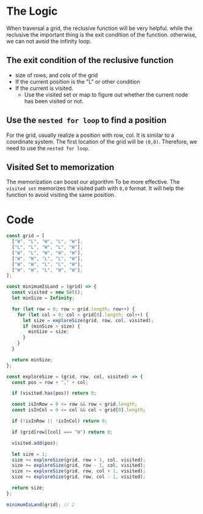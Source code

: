 # The Logic

When traversal a grid, the reclusive function will be very helpful.
while the reclusive the important thing is the exit condition of the function.
otherwise, we can not avoid the infinity loop.

## The exit condition of the reclusive function

- size of rows, and cols of the grid
- If the current position is the "L" or other condition
- If the current is visited.
  - Use the visited set or map to figure out whether the current node has been visited or not.

## Use the `nested for loop` to find a position

For the grid, usually realize a position with row, col.
It is similar to a coordinate system. The first location of the grid will be `(0,0)`.
Therefore, we need to use the `nested for loop`.

## Visited Set to memorization

The memorization can boost our algorithm To be more effective.
The `visited set` memorizes the visited path with `0,0` format.
It will help the function to avoid visiting the same position.

# Code

```Javascript
const grid = [
  ["W", "L", "W", "L", "W"],
  ["L", "L", "W", "L", "W"],
  ["W", "L", "W", "W", "W"],
  ["W", "W", "L", "L", "W"],
  ["W", "W", "L", "L", "W"],
  ["W", "W", "L", "W", "W"],
];

const minimumIsLand = (grid) => {
  const visited = new Set();
  let minSize = Infinity;

  for (let row = 0; row < grid.length; row++) {
    for (let col = 0; col < grid[0].length; col++) {
      let size = exploreSize(grid, row, col, visited);
      if (minSize > size) {
        minSize = size;
      }
    }
  }

  return minSize;
};

const exploreSize = (grid, row, col, visited) => {
  const pos = row + "," + col;

  if (visited.has(pos)) return 0;

  const isInRow = 0 <= row && row < grid.length;
  const isInCol = 0 <= col && col < grid[0].length;

  if (!isInRow || !isInCol) return 0;

  if (grid[row][col] === "W") return 0;

  visited.add(pos);

  let size = 1;
  size += exploreSize(grid, row + 1, col, visited);
  size += exploreSize(grid, row - 1, col, visited);
  size += exploreSize(grid, row, col + 1, visited);
  size += exploreSize(grid, row, col - 1, visited);

  return size;
};

minimumIsLand(grid); // 2


```
